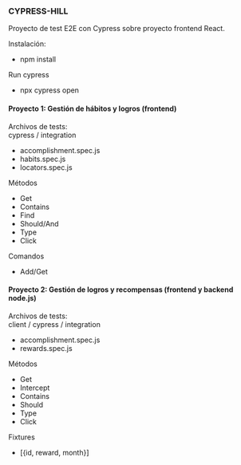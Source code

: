 ### CYPRESS-HILL

Proyecto de test E2E con Cypress sobre proyecto frontend React.

Instalación:
  - npm install

Run cypress
  - npx cypress open
#### Proyecto 1: Gestión de hábitos y logros (frontend)

Archivos de tests:  
cypress / integration
  - accomplishment.spec.js  
  - habits.spec.js  
  - locators.spec.js  

Métodos
  - Get
  - Contains
  - Find
  - Should/And
  - Type
  - Click

Comandos
  - Add/Get
  
#### Proyecto 2: Gestión de logros y recompensas (frontend y backend node.js)

Archivos de tests:  
client / cypress / integration
  - accomplishment.spec.js  
  - rewards.spec.js  

Métodos
  - Get
  - Intercept
  - Contains
  - Should
  - Type
  - Click

Fixtures
  - [{id, reward, month}]
